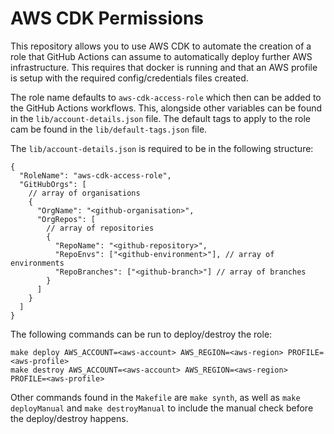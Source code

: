 # AWS CDK Permissions

This repository allows you to use AWS CDK to automate the creation of a role that GitHub Actions can assume to automatically deploy further AWS infrastructure. This requires that docker is running and that an AWS profile is setup with the required config/credentials files created.

The role name defaults to `aws-cdk-access-role` which then can be added to the GitHub Actions workflows. This, alongside other variables can be found in the `lib/account-details.json` file. The default tags to apply to the role cam be found in the `lib/default-tags.json` file.

The `lib/account-details.json` is required to be in the following structure:

```
{
  "RoleName": "aws-cdk-access-role",
  "GitHubOrgs": [
    // array of organisations
    {
      "OrgName": "<github-organisation>",
      "OrgRepos": [
        // array of repositories
        {
          "RepoName": "<github-repository>",
          "RepoEnvs": ["<github-environment>"], // array of environments
          "RepoBranches": ["<github-branch>"] // array of branches
        }
      ]
    }
  ]
}
```

The following commands can be run to deploy/destroy the role:

```
make deploy AWS_ACCOUNT=<aws-account> AWS_REGION=<aws-region> PROFILE=<aws-profile>
make destroy AWS_ACCOUNT=<aws-account> AWS_REGION=<aws-region> PROFILE=<aws-profile>
```

Other commands found in the `Makefile` are `make synth`, as well as `make deployManual` and `make destroyManual` to include the manual check before the deploy/destroy happens.
